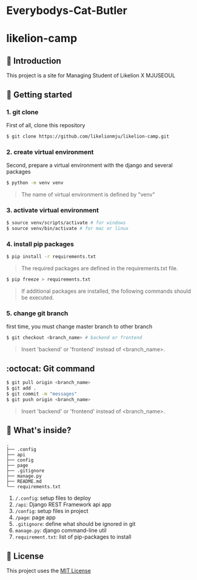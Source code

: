 # Everybodys-Cat-Butler

likelion-camp
===

📖 Introduction
---

This project is a site for Managing Student of Likelion X MJUSEOUL

🏁 Getting started
---

### 1. git clone

First of all, clone this repository

```bash
$ git clone https://github.com/likelionmju/likelion-camp.git
```

### 2. create virtual environment

Second, prepare a virtual environment with the django and several packages

```bash
$ python -m venv venv
```


> The name of virtual environment is defined by "venv"

### 3. activate virtual environment
```bash
$ source venv/scripts/activate # for windows
$ source venv/bin/activate # for mac or linux
```

### 4. install pip packages
```bash
$ pip install -r requirements.txt
```

> The required packages are defined in the requirements.txt file.

```bash
$ pip freeze > requirements.txt
```

> If additional packages are installed, the following commands should be executed.

### 5. change git branch

first time, you must change master branch to other branch

```bash
$ git checkout <branch_name> # backend or frontend
```

> Insert 'backend' or 'frontend' instead of <branch_name>.

:octocat: Git command
---

```bash
$ git pull origin <branch_name>
$ git add .
$ git commit -m "messages"
$ git push origin <branch_name>
```

> Insert 'backend' or 'frontend' instead of <branch_name>.

🧐 What's inside?
---
    .
    ├── .config
    ├── api
    ├── config
    ├── page
    ├── .gitignore
    ├── manage.py
    ├── README.md
    └── requirements.txt

1. `/.config`: setup files to deploy
2. `/api`: Django REST Framework api app
3. `/config`: setup files in project
4. `/page`: page app
5. `.gitignore`: define what should be ignored in git
6. `manage.py`: django command-line util
7. `requirement.txt`: list of pip-packages to install

📝 License
---
This project uses the [MIT License](LICENSE)